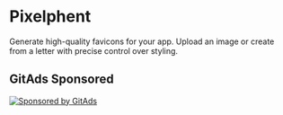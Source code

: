 <!-- GitAds-Verify: NFIA1JVKRYSS9IE4NK5Q2LEVN736STY7 -->

# Pixelphent

Generate high-quality favicons for your app.
Upload an image or create from a letter with precise control over styling.

## GitAds Sponsored

[![Sponsored by GitAds](https://gitads.dev/v1/ad-serve?source=yuxxeun/pixelphant@github)](https://gitads.dev/v1/ad-track?source=yuxxeun/pixelphant@github)
